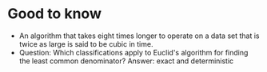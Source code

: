 # Good to know
- An algorithm that takes eight times longer to operate on a data set that is twice as large is said to be cubic in time.
- Question:
  Which classifications apply to Euclid's algorithm for finding the least common denominator? 
  Answer:
  exact and deterministic
